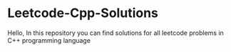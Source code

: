 # Leetcode-Cpp-Solutions
Hello, In this repository you can find solutions for all leetcode problems in C++ programming language
